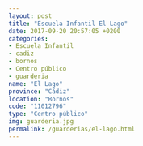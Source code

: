 ```yaml
---
layout: post
title: "Escuela Infantil El Lago"
date: 2017-09-20 20:57:05 +0200
categories:
- Escuela Infantil
- cadiz
- bornos
- Centro público
- guarderia
name: "El Lago"
province: "Cádiz"
location: "Bornos"
code: "11012796"
type: "Centro público"
img: guarderia.jpg
permalink: /guarderias/el-lago.html
---
```


